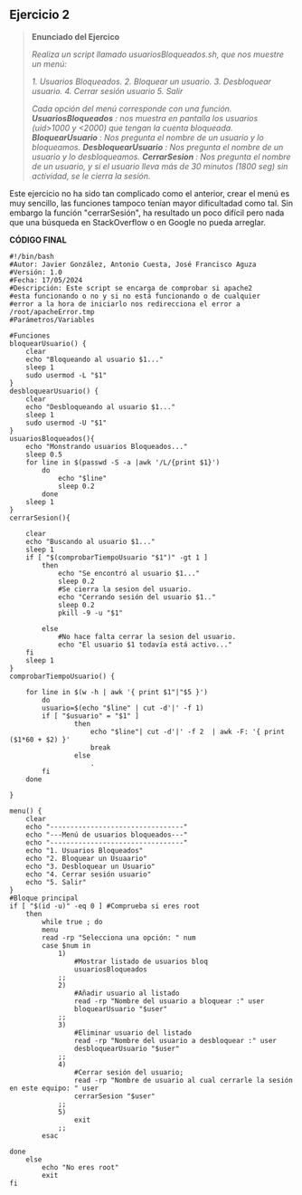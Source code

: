 ## Ejercicio 2


>
> **Enunciado del Ejercico**
> 
> *Realiza un script llamado usuariosBloqueados.sh, que nos muestre un menú:*
> 
> *1. Usuarios Bloqueados.*
> *2. Bloquear un usuario.*
> *3. Desbloquear usuario.*
> *4. Cerrar sesión usuario*
> *5. Salir*
> 
> *Cada opción del menú corresponde con una función.*
> ***UsuariosBloqueados** : nos muestra en pantalla los usuarios (uid>1000 y <2000) que tengan la cuenta bloqueada.*
> ***BloquearUsuario** : Nos pregunta el nombre de un usuario y lo bloqueamos.*
> ***DesbloquearUsuario** : Nos pregunta el nombre de un usuario y lo desbloqueamos.*
> ***CerrarSesion** : Nos pregunta el nombre de un usuario, y si el usuario lleva más de 30 minutos (1800 seg) sin actividad, se le cierra la sesión.*

Este ejercicio no ha sido tan complicado como el anterior, crear el menú es muy sencillo, las funciones tampoco tenían mayor dificultadad como tal. Sin embargo la función "cerrarSesión", ha resultado un poco difícil pero nada que una búsqueda en StackOverflow o en Google no pueda arreglar.


**CÓDIGO FINAL**
```
#!/bin/bash
#Autor: Javier González, Antonio Cuesta, José Francisco Aguza
#Versión: 1.0
#Fecha: 17/05/2024
#Descripción: Este script se encarga de comprobar si apache2 
#esta funcionando o no y si no está funcionando o de cualquier 
#error a la hora de iniciarlo nos redirecciona el error a /root/apacheError.tmp 
#Parámetros/Variables

#Funciones
bloquearUsuario() {
    clear
    echo "Bloqueando al usuario $1..."
    sleep 1
    sudo usermod -L "$1"
}
desbloquearUsuario() {
    clear
    echo "Desbloqueando al usuario $1..."
    sleep 1
    sudo usermod -U "$1"
}
usuariosBloqueados(){
    echo "Monstrando usuarios Bloqueados..."
    sleep 0.5
    for line in $(passwd -S -a |awk '/L/{print $1}')
        do
            echo "$line"
            sleep 0.2
        done
    sleep 1
}
cerrarSesion(){

    clear
    echo "Buscando al usuario $1..."
    sleep 1
    if [ "$(comprobarTiempoUsuario "$1")" -gt 1 ]
        then
            echo "Se encontró al usuario $1..."
            sleep 0.2
            #Se cierra la sesion del usuario.
            echo "Cerrando sesión del usuario $1.."
            sleep 0.2
            pkill -9 -u "$1"

        else
            #No hace falta cerrar la sesion del usuario.
            echo "El usuario $1 todavía está activo..."
    fi
    sleep 1
}
comprobarTiempoUsuario() {
    
    for line in $(w -h | awk '{ print $1"|"$5 }')
        do
        usuario=$(echo "$line" | cut -d'|' -f 1)
        if [ "$usuario" = "$1" ]
                then
                    echo "$line"| cut -d'|' -f 2  | awk -F: '{ print ($1*60 + $2) }'
                    break
                else
                    .
        fi
    done
    
}

menu() {
    clear
    echo "---------------------------------"
    echo "---Menú de usuarios bloqueados---"
    echo "---------------------------------"
    echo "1. Usuarios Bloqueados"
    echo "2. Bloquear un Usuaario"
    echo "3. Desbloquear un Usuario"
    echo "4. Cerrar sesión usuario"
    echo "5. Salir"
}
#Bloque principal
if [ "$(id -u)" -eq 0 ] #Comprueba si eres root
    then
        while true ; do
        menu
        read -rp "Selecciona una opción: " num
        case $num in 
            1)
                #Mostrar listado de usuarios bloq
                usuariosBloqueados
            ;;
            2)
                #Añadir usuario al listado
                read -rp "Nombre del usuario a bloquear :" user
                bloquearUsuario "$user"
            ;;
            3)
                #Eliminar usuario del listado
                read -rp "Nombre del usuario a desbloquear :" user
                desbloquearUsuario "$user"
            ;;
            4)
                #Cerrar sesión del usuario;
                read -rp "Nombre de usuario al cual cerrarle la sesión en este equipo: " user
                cerrarSesion "$user"
            ;;
            5)
                exit
            ;;
        esac 

done
    else
        echo "No eres root"
        exit
fi
```

